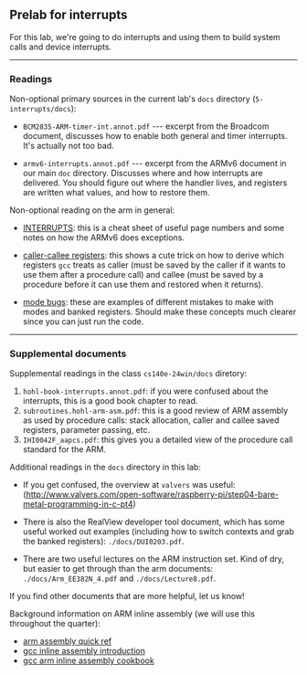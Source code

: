 ## Prelab for interrupts

For this lab, we're going to do interrupts and using them to build system
calls and device interrupts.

---------------------------------------------------------------------------
### Readings

Non-optional primary sources in the current lab's `docs` directory
(`5-interrupts/docs`):

  - `BCM2835-ARM-timer-int.annot.pdf` --- excerpt from the Broadcom document,
     discusses how to enable both general and timer interrupts.
     It's actually not too bad.

   - `armv6-interrupts.annot.pdf` ---  excerpt from the ARMv6 document in 
     our main `doc` directory.  Discusses where and how interrupts are delivered.
     You should figure out where the handler lives, and registers are written
     what values, and how to restore them.

Non-optional reading on the arm in general:

  - [INTERRUPTS](../../notes/interrupts/INTERRUPT-CHEAT-SHEET.md): this is a cheat sheet of useful page
    numbers and some notes on how the ARMv6 does exceptions.

  - [caller-callee registers](../../notes/caller-callee/README.md):
    this shows a cute trick on how to derive which registers `gcc` treats
    as caller (must be saved by the caller if it wants to use them after
    a procedure call) and callee (must be saved by a procedure before
    it can use them and restored when it returns).

  - [mode bugs](../../notes/mode-bugs/README.md): these are examples
    of different mistakes to make with modes and banked registers.
    Should make these concepts much clearer since you can just run
    the code.

-----------------------------------------------------------------------------
### Supplemental documents

Supplemental readings in the class `cs140e-24win/docs` diretory:

  1. `hohl-book-interrupts.annot.pdf`: if you were confused
     about the interrupts, this is a good book chapter to read.
  2. `subroutines.hohl-arm-asm.pdf`: this is a good review
     of ARM assembly as used by procedure calls: stack allocation,
     caller and callee saved registers, parameter passing, etc.
  3. `IHI0042F_aapcs.pdf`: this gives you a detailed view
     of the procedure call standard for the ARM.

Additional readings in the `docs` directory in this lab:

  - If you get confused, the overview at `valvers` was useful: (http://www.valvers.com/open-software/raspberry-pi/step04-bare-metal-programming-in-c-pt4)

  - There is also the RealView developer tool document, which has
  some useful worked out examples (including how to switch contexts
  and grab the banked registers): `./docs/DUI0203.pdf`.

  - There are two useful lectures on the ARM instruction set.
  Kind of dry, but easier to get through than the arm documents:
  `./docs/Arm_EE382N_4.pdf` and `./docs/Lecture8.pdf`.

If you find other documents that are more helpful, let us know!

Background information on ARM inline assembly (we will use this throughout
the quarter):

  - [arm assembly quick ref](../../docs/arm-asm-quick-ref.pdf)
  - [gcc inline assembly introduction](http://199.104.150.52/computers/gcc_inline.html)
  - [gcc arm inline assembly cookbook](../../docs/ARM-GCC-Inline-Assembler-Cookbook.pdf)
